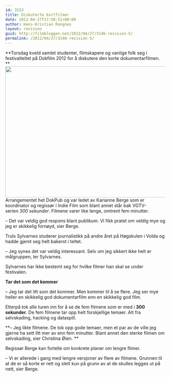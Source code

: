 ```yaml
---
id: 3153
title: Diskuterte kortfilmer
date: 2012-04-27T17:50:51+00:00
author: Hans-Kristian Rangnes
layout: revision
guid: http://filmbloggen.net/2012/04/27/3146-revision-5/
permalink: /2012/04/27/3146-revision-5/
---
```

**Torsdag kveld samlet studenter, filmskapere og vanlige folk seg i festivalteltet på Dokfilm 2012 for å diskutere den korte dokumentarfilmen.  
** <a href="http://filmbloggen.net/2012/04/27/3146/sony-dsc-3/" rel="attachment wp-att-3147"><img class="alignnone size-large wp-image-3147" src="http://filmbloggen.net/wp-content/uploads//2012/04/dokpub-620x412.jpg" alt="" width="620" height="412" /></a>  
Arrangementet het DokPub og var ledet av Karianne Berge som er koordinator og regissør i Indie Film som blant annet står bak VGTV-serien _300 sekunder_. Filmene varer like lenge, omtrent fem minutter.

&#8211; Det var veldig god respons blant publikum. Vi fikk pratet om veldig mye og jeg er skikkelig fornøyd, sier Berge.

Truls Sylvarnes studerer journalistikk på andre året på Høgskulen i Volda og hadde gjemt seg helt bakerst i teltet.

&#8211; Jeg synes det var veldig interessant. Selv om jeg sikkert ikke helt er målgruppen, ler Sylvarnes.

Sylvarnes har ikke bestemt seg for hvilke filmer han skal se under festivalen.

**Tar det som det kommer**

&#8211; Jeg tar det litt som det kommer. Men kommer til å se flere. Jeg ser mye heller en skikkelig god dokumentarfilm enn en skikkelig god film.

Etterpå tok alle turen inn for å se de fem filmene som er med i **300 sekunder**. De fem filmene tar opp helt forskjellige temaer. Alt fra selvskading, hacking og dataspill.

**&#8211; Jeg likte filmene. De tok opp gode temaer, men et par av de ville jeg gjerne ha sett litt mer av enn fem minutter. Blant annet den sterke filmen om selvskading, sier Christina Øien. **

Regissør Berge kan fortelle om konkrete planer om lengre filmer.

&#8211; Vi er allerede i gang med lengre versjoner av flere av filmene. Grunnen til at de er så korte er rett og slett kun på grunn av at de skulles legges ut på nett, sier Berge.

&nbsp;